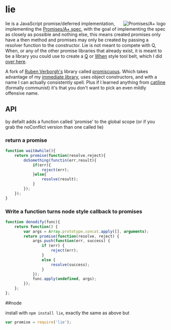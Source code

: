 # lie
<a href="http://promises-aplus.github.com/promises-spec">
  <img src="http://promises-aplus.github.com/promises-spec/assets/logo-small.png"
       alt="Promises/A+ logo" title="Promises/A+ 1.0 compliant" align="right" />
</a>

lie is a JavaScript promise/deferred implementation, implementing the [Promises/A+ spec](http://promises-aplus.github.com/promises-spec/), with the goal of implementing the spec as closely as possible and nothing else,
this means created promises only have a then method and promises may only be created by passing a resolver function to the constructor.  Lie is not meant to compete with Q, When, or any of the other promise libraries
that already exist, it is meant to be a library you could use to create a [Q](https://github.com/kriskowal/q) or [When](https://github.com/cujojs/when) style tool belt, which I did [over here](https://github.com/calvinmetcalf/liar).

A fork of [Ruben Verborgh's](https://github.com/RubenVerborgh) library called [promiscuous](https://github.com/RubenVerborgh/promiscuous).
Which takes advantage of my [immediate library](https://github.com/calvinmetcalf/setImmediate), uses object constructors, and with a name I can actually consistently spell. 
Plus if I learned anything from [catiline](https://github.com/calvinmetcalf/catiline) (formally communist) it's that you don't want to pick an even mildly offensive name.

## API

by defailt adds a function called 'promise' to the global scope (or if you grab the noConflict version than one called lie)

### return a promise
```javascript
function waitAwhile(){
	return promise(function(resolve,reject){
	    doSomething(functin(err,result){
	        if(err){
	            reject(err);
	        }else{
	            resolve(result);
	        }
	    });
	});
}
```

### Write a function turns node style callback to promises
```javascript
function denodify(func){
    return function() {
        var args = Array.prototype.concat.apply([], arguments);
        return promise(function(resolve, reject) {
            args.push(function(err, success) {
                if (err) {
                    reject(err);
                }
                else {
                    resolve(success);
                }
            });
            func.apply(undefined, args);
        });
    };
};
```

##node

install with `npm install lie`, exactly the same as above but 

```javascript
var promise = require('lie');
```

